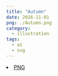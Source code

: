 ```yaml
---
title: "Autumn"
date: 2016-11-01
png: ./Autumn.png
category:
  - illustration
tags:
  - ai
  - svg
---
```

<li><a href="./Autumn.png" download className="btn-png">PNG</a></li>
